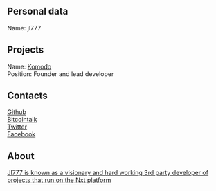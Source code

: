 ## Personal data   
Name: jl777 
## Projects
Name: [Komodo](../projects/komodo.md)  
Position: Founder and lead developer 
## Contacts
[Github](https://github.com/jl777)  
[Bitcointalk](https://bitcointalk.org/index.php?action=profile;u=177323)   
[Twitter](https://twitter.com/jl777news)  
[Facebook](https://www.facebook.com/jl777official/)  
## About

[Jl777 is known as a visionary and hard working 3rd party developer of projects that run on the Nxt platform](https://www.nxter.org/meet-james-jl777-nxtinside-supernet/)
